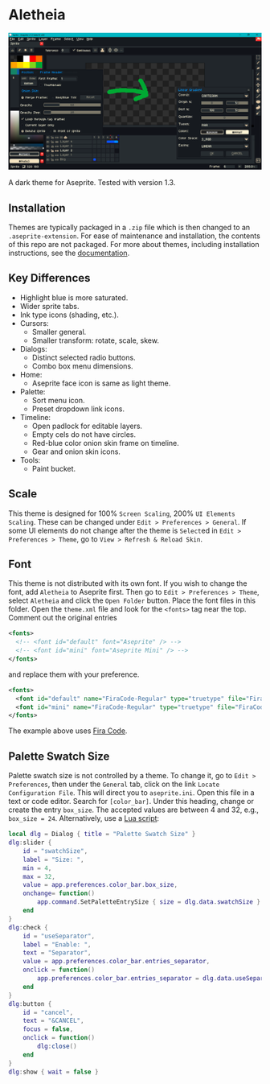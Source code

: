 # Aletheia

![Screen Capture](screenCap.png)

A dark theme for Aseprite. Tested with version 1.3.

## Installation

Themes are typically packaged in a `.zip` file which is then changed to an `.aseprite-extension`. For ease of maintenance and installation, the contents of this repo are not packaged. For more about themes, including installation instructions, see the [documentation](https://www.aseprite.org/docs/extensions/themes/).

## Key Differences

- Highlight blue is more saturated.
- Wider sprite tabs.
- Ink type icons (shading, etc.).
- Cursors:
  - Smaller general.
  - Smaller transform: rotate, scale, skew.
- Dialogs:
  - Distinct selected radio buttons.
  - Combo box menu dimensions.
- Home:
  - Aseprite face icon is same as light theme.
- Palette:
  - Sort menu icon.
  - Preset dropdown link icons.
- Timeline:
  - Open padlock for editable layers.
  - Empty cels do not have circles.
  - Red-blue color onion skin frame on timeline.
  - Gear and onion skin icons.
- Tools:
  - Paint bucket.

## Scale

This theme is designed for 100% `Screen Scaling`, 200% `UI Elements Scaling`. These can be changed under `Edit > Preferences > General`. If some UI elements do not change after the theme is `Select`ed in `Edit > Preferences > Theme`, go to `View > Refresh & Reload Skin`.

## Font

This theme is not distributed with its own font. If you wish to change the font, add `Aletheia` to Aseprite first. Then go to `Edit > Preferences > Theme`, select `Aletheia` and click the `Open Folder` button. Place the font files in this folder. Open the `theme.xml` file and look for the `<fonts>` tag near the top. Comment out the original entries

```xml
<fonts>
  <!-- <font id="default" font="Aseprite" /> -->
  <!-- <font id="mini" font="Aseprite Mini" /> -->
</fonts>
```

and replace them with your preference.

```xml
<fonts>
  <font id="default" name="FiraCode-Regular" type="truetype" file="FiraCode-Regular.ttf" antialias="true" size="6" />
  <font id="mini" name="FiraCode-Regular" type="truetype" file="FiraCode-Regular.ttf" antialias="true" size="5" />
</fonts>
```

The example above uses [Fira Code](https://github.com/tonsky/FiraCode).

## Palette Swatch Size

Palette swatch size is not controlled by a theme. To change it, go to `Edit > Preferences`, then under the `General` tab, click on the link `Locate Configuration File`. This will direct you to `aseprite.ini`. Open this file in a text or code editor. Search for `[color_bar]`. Under this heading, change or create the entry `box_size`. The accepted values are between 4 and 32, e.g., `box_size = 24`. Alternatively, use a [Lua script](https://www.aseprite.org/api/):

```lua
local dlg = Dialog { title = "Palette Swatch Size" }
dlg:slider {
    id = "swatchSize",
    label = "Size: ",
    min = 4,
    max = 32,
    value = app.preferences.color_bar.box_size,
    onchange= function()
        app.command.SetPaletteEntrySize { size = dlg.data.swatchSize }
    end
}
dlg:check {
    id = "useSeparator",
    label = "Enable: ",
    text = "Separator",
    value = app.preferences.color_bar.entries_separator,
    onclick = function()
        app.preferences.color_bar.entries_separator = dlg.data.useSeparator
    end
}
dlg:button {
    id = "cancel",
    text = "&CANCEL",
    focus = false,
    onclick = function()
        dlg:close()
    end
}
dlg:show { wait = false }
```